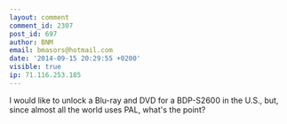 ```yaml
---
layout: comment
comment_id: 2307
post_id: 697
author: BNM
email: bmasors@hotmail.com
date: '2014-09-15 20:29:55 +0200'
visible: true
ip: 71.116.253.185
---
```

I would like to unlock a Blu-ray and DVD for a BDP-S2600 in the U.S., but, since almost all the world uses PAL, what's the point?
